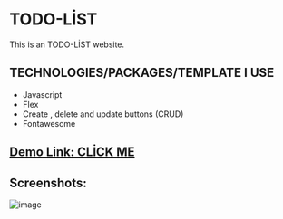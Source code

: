# TODO-LİST

This is an TODO-LİST website. 


## TECHNOLOGIES/PACKAGES/TEMPLATE I USE
* Javascript
* Flex
* Create , delete and update buttons (CRUD)
* Fontawesome



##  <a href="https://mellow-dolphin-911266.netlify.app/" target="_blank" alt="demo link">Demo Link: CLİCK ME </a>

## Screenshots:
![image](https://user-images.githubusercontent.com/72821281/208255503-9b2cb3c2-3dfe-4dda-aa2e-b2c9410e9486.png)





